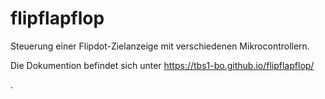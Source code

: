 # flipflapflop
Steuerung einer Flipdot-Zielanzeige mit verschiedenen Mikrocontrollern.

Die Dokumention befindet sich unter https://tbs1-bo.github.io/flipflapflop/

.  

